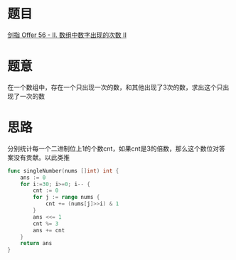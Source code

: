 # 题目
[剑指 Offer 56 - II. 数组中数字出现的次数 II](https://leetcode-cn.com/problems/shu-zu-zhong-shu-zi-chu-xian-de-ci-shu-ii-lcof/)

# 题意
在一个数组中，存在一个只出现一次的数，和其他出现了3次的数，求出这个只出现了一次的数


# 思路

分别统计每一个二进制位上1的个数cnt，如果cnt是3的倍数，那么这个数位对答案没有贡献。以此类推


```go
func singleNumber(nums []int) int {
    ans := 0 
    for i:=30; i>=0; i-- {
        cnt := 0 
        for j := range nums {
            cnt += (nums[j]>>i) & 1 
        }
        ans <<= 1 
        cnt %= 3 
        ans += cnt 
    }
    return ans 
}
```